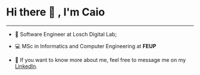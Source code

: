 # Hi there 👋 , I'm Caio 
--- 

- 👤 Software Engineer at Losch Digital Lab;

- 💻 MSc in Informatics and Computer Engineering at **FEUP**

- 💬 If you want to know more about me, feel free to message me on my [LinkedIn](https://www.linkedin.com/in/caiomnogueira/).
